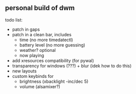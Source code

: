 ## personal build of dwm
todo list:
- patch in gaps
- patch in a clean bar, includes
	- time (no more timedatectl)
	- battery level (no more guessing)
	- weather? optional
	- now playing
- add xresources compatibility (for pywal)
- transparency for windows (???) + blur (idek how to do this)
- new layouts
- custom keybinds for 
	- brightness (xbacklight -inc/dec 5)
	- volume (alsamixer?)

